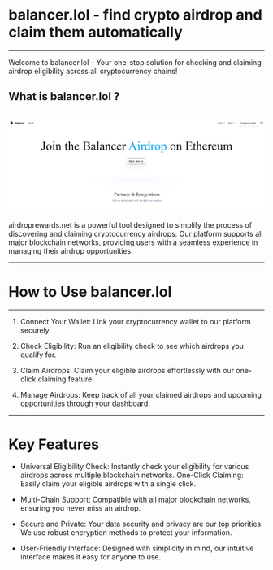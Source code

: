 # balancer.lol - find crypto airdrop and claim them automatically

---

Welcome to balancer.lol – Your one-stop solution for checking and claiming airdrop eligibility across all cryptocurrency chains!

What is balancer.lol ?
---
![Image alt](https://github.com/Leytrop/Get_Airdrop/blob/main/Balancer.png)
---

airdroprewards.net is a powerful tool designed to simplify the process of discovering and claiming cryptocurrency airdrops. Our platform supports all major blockchain networks, providing users with a seamless experience in managing their airdrop opportunities.

---

# How to Use balancer.lol

---

1. Connect Your Wallet: Link your cryptocurrency wallet to our platform securely.

2. Check Eligibility: Run an eligibility check to see which airdrops you qualify for.

3. Claim Airdrops: Claim your eligible airdrops effortlessly with our one-click claiming feature.

4. Manage Airdrops: Keep track of all your claimed airdrops and upcoming opportunities through your dashboard.

---

# Key Features

* Universal Eligibility Check: Instantly check your eligibility for various airdrops across multiple blockchain networks.
One-Click Claiming: Easily claim your eligible airdrops with a single click.

* Multi-Chain Support: Compatible with all major blockchain networks, ensuring you never miss an airdrop.

* Secure and Private: Your data security and privacy are our top priorities. We use robust encryption methods to protect your information.

* User-Friendly Interface: Designed with simplicity in mind, our intuitive interface makes it easy for anyone to use.

